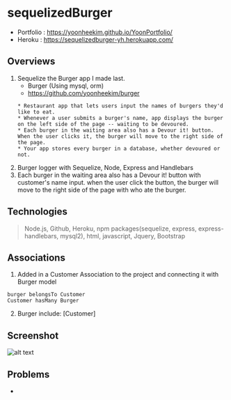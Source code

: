 # sequelizedBurger
* Portfolio : https://yoonheekim.github.io/YoonPortfolio/
* Heroku : https://sequelizedburger-yh.herokuapp.com/

## Overviews
1. Sequelize the Burger app I made last.
    * Burger (Using mysql, orm)
    * https://github.com/yoonheekim/burger
    ```
    * Restaurant app that lets users input the names of burgers they'd like to eat.
    * Whenever a user submits a burger's name, app displays the burger on the left side of the page -- waiting to be devoured.
    * Each burger in the waiting area also has a Devour it! button. When the user clicks it, the burger will move to the right side of the page.
    * Your app stores every burger in a database, whether devoured or not.
    ```
2. Burger logger with Sequelize, Node, Express and Handlebars
3. Each burger in the waiting area also has a Devour it! button with customer's name input. when the user click the button, the burger will move to the right side of the page with who ate the burger.

## Technologies
> Node.js, Github, Heroku, npm packages(sequelize, express, express-handlebars, mysql2), html, javascript, Jquery, Bootstrap

## Associations
1. Added in a Customer Association to the project and connecting it with Burger model
```
burger belongsTo Customer
Customer hasMany Burger
```
2. Burger include: [Customer]

## Screenshot
![alt text](https://yoonheekim.github.io/YoonPortfolio/img/sequelizedburger.jpg)

## Problems
* 
